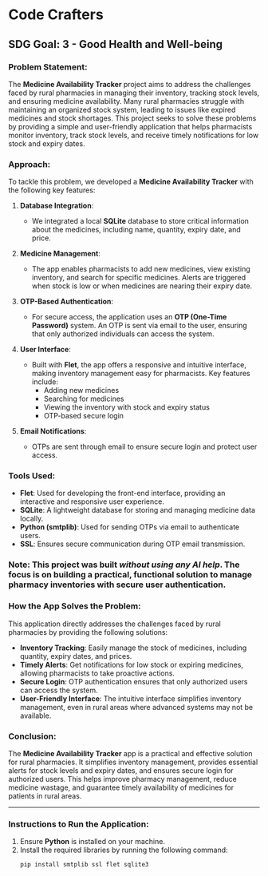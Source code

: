 # Code Crafters

## SDG Goal: 3 - Good Health and Well-being

### Problem Statement:
The **Medicine Availability Tracker** project aims to address the challenges faced by rural pharmacies in managing their inventory, tracking stock levels, and ensuring medicine availability. Many rural pharmacies struggle with maintaining an organized stock system, leading to issues like expired medicines and stock shortages. This project seeks to solve these problems by providing a simple and user-friendly application that helps pharmacists monitor inventory, track stock levels, and receive timely notifications for low stock and expiry dates.

### Approach:
To tackle this problem, we developed a **Medicine Availability Tracker** with the following key features:

1. **Database Integration**: 
   - We integrated a local **SQLite** database to store critical information about the medicines, including name, quantity, expiry date, and price.

2. **Medicine Management**: 
   - The app enables pharmacists to add new medicines, view existing inventory, and search for specific medicines. Alerts are triggered when stock is low or when medicines are nearing their expiry date.

3. **OTP-Based Authentication**: 
   - For secure access, the application uses an **OTP (One-Time Password)** system. An OTP is sent via email to the user, ensuring that only authorized individuals can access the system.

4. **User Interface**: 
   - Built with **Flet**, the app offers a responsive and intuitive interface, making inventory management easy for pharmacists. Key features include:
     - Adding new medicines
     - Searching for medicines
     - Viewing the inventory with stock and expiry status
     - OTP-based secure login

5. **Email Notifications**: 
   - OTPs are sent through email to ensure secure login and protect user access.

### Tools Used:
- **Flet**: Used for developing the front-end interface, providing an interactive and responsive user experience.
- **SQLite**: A lightweight database for storing and managing medicine data locally.
- **Python (smtplib)**: Used for sending OTPs via email to authenticate users.
- **SSL**: Ensures secure communication during OTP email transmission.

### Note: This project was built *without using any AI help*. The focus is on building a practical, functional solution to manage pharmacy inventories with secure user authentication.

### How the App Solves the Problem:
This application directly addresses the challenges faced by rural pharmacies by providing the following solutions:
- **Inventory Tracking**: Easily manage the stock of medicines, including quantity, expiry dates, and prices.
- **Timely Alerts**: Get notifications for low stock or expiring medicines, allowing pharmacists to take proactive actions.
- **Secure Login**: OTP authentication ensures that only authorized users can access the system.
- **User-Friendly Interface**: The intuitive interface simplifies inventory management, even in rural areas where advanced systems may not be available.

### Conclusion:
The **Medicine Availability Tracker** app is a practical and effective solution for rural pharmacies. It simplifies inventory management, provides essential alerts for stock levels and expiry dates, and ensures secure login for authorized users. This helps improve pharmacy management, reduce medicine wastage, and guarantee timely availability of medicines for patients in rural areas.

---

### Instructions to Run the Application:

1. Ensure **Python** is installed on your machine.
2. Install the required libraries by running the following command:
   ```bash
   pip install smtplib ssl flet sqlite3
